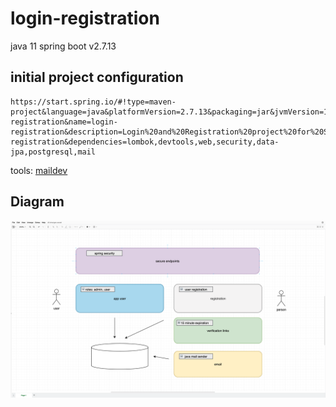 # login-registration
java 11
spring boot v2.7.13

## initial project configuration
```
https://start.spring.io/#!type=maven-project&language=java&platformVersion=2.7.13&packaging=jar&jvmVersion=11&groupId=com.security&artifactId=login-registration&name=login-registration&description=Login%20and%20Registration%20project%20for%20Spring%20Boot&packageName=com.security.login-registration&dependencies=lombok,devtools,web,security,data-jpa,postgresql,mail
```

tools:
[maildev](https://github.com/maildev/maildev, 'SMTP Server + Web Interface for viewing and testing emails during development.')



## Diagram
![diagram of the project](https://github.com/the-sharp-solutions/login-registration/blob/main/104789980-15581a00-578e-11eb-998d-30f2e6a9f461.png)
